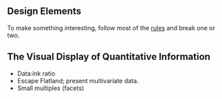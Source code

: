 ## Design Elements

To make something interesting, follow most of the
[rules](http://www.behance.net/gallery/Book-Layout-Timothy-Samaras-20-Rules-of-Good-Design/7616553)
and break one or two.

## The Visual Display of Quantitative Information

* Data:ink ratio
* Escape Flatland; present multivariate data.
* Small multiples (facets)
